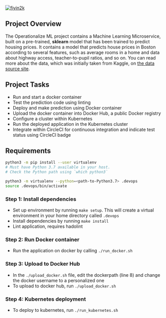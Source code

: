 [![fiyin2k](https://dl.circleci.com/status-badge/img/gh/fiyin2k/k8s-ops-ml/tree/main.svg?style=svg)](https://dl.circleci.com/status-badge/redirect/gh/fiyin2k/k8s-ops-ml/tree/main)
## Project Overview

The Operationalize ML project contains a Machine Learning Microservice, built on a pre-trained, **sklearn** model that has been trained to predict housing prices. It contains a model that predicts house prices in Boston according to several features, such as average rooms in a home and data about highway access, teacher-to-pupil ratios, and so on. You can read more about the data, which was initially taken from Kaggle, on [the data source site](https://www.kaggle.com/c/boston-housing). 

## Project Tasks

- Run and start a docker container
- Test the prediction code using linting
- Deploy and make prediction using Docker container
- Upload the docker container into Docker Hub, a public Docker registry
- Configure a cluster within Kubernetes
- Run the deployed application in the Kubernetes cluster
- Integrate within CircleCI for continuous integration and indicate test status using CircleCI badge

## Requirements
```bash
python3 -m pip install --user virtualenv
# Must have Python 3.7 available in your host. 
# Check the Python path using `which python3`

python3 -m virtualenv --python=<path-to-Python3.7> .devops
source .devops/bin/activate
```

### Step 1: Install dependencies
- Set up  environment by running `make setup`. This will create a virtual environment in your home directory called `.devops`
- Install dependencies by running `make install`
- Lint application, requires hadolint

### Step 2: Run Docker container
- Run the application on docker by calling `./run_docker.sh`

### Step 3: Upload to Docker Hub
- In the `./upload_docker.sh` file, edit the dockerpath (line 8) and change the docker username to a personalized one 
- To upload to docker hub, run `./upload_docker.sh`

### Step 4: Kubernetes deployment
- To deploy to kubernetes, run `./run_kubernetes.sh`
